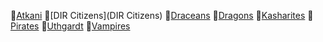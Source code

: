 📑[Atkani](Atkani)
📑[DIR Citizens](DIR Citizens)
📑[Draceans](Draceans)
📑[Dragons](Dragons)
📑[Kasharites](Kasharites)
📑[Pirates](Pirates)
📑[Uthgardt](Uthgardt)
📑[Vampires](Vampires)